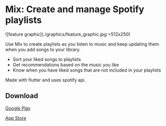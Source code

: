 # Mix: Create and manage Spotify playlists
![feature graphic](./graphics/feature_graphic.jpg =512x250)

Use Mix to create playlists as you listen to music and keep updating them when you add songs to your library.

- Sort your liked songs to playlists
- Get recommendations based on the music you like
- Know when you have liked songs that are not included in your playlists

Made with flutter and uses spotify api.

## Download
[Google Play](https://play.google.com/store/apps/details?id=com.rois.spotify_manager)

[App Store](https://apps.apple.com/app/id1506405161)

